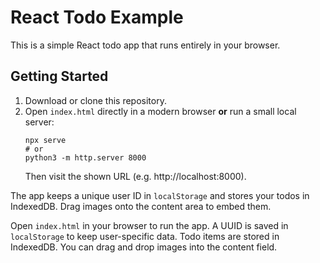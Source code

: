 # React Todo Example

This is a simple React todo app that runs entirely in your browser.

## Getting Started

1. Download or clone this repository.
2. Open `index.html` directly in a modern browser **or** run a small local server:
   ```
   npx serve
   # or
   python3 -m http.server 8000
   ```
   Then visit the shown URL (e.g. http://localhost:8000).

The app keeps a unique user ID in `localStorage` and stores your todos in IndexedDB. Drag images onto the content area to embed them.

Open `index.html` in your browser to run the app. A UUID is saved in `localStorage` to keep user-specific data. Todo items are stored in IndexedDB. You can drag and drop images into the content field.

